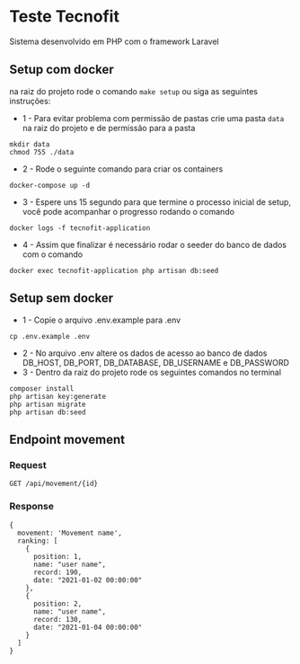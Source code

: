 # Teste Tecnofit
Sistema desenvolvido em PHP com o framework Laravel

## Setup com docker
na raiz do projeto rode o comando `make setup`
ou siga as seguintes instruções:
- 1 - Para evitar problema com permissão de pastas crie uma pasta `data` na raiz do projeto e de permissão para a pasta
```
mkdir data
chmod 755 ./data
```
- 2 - Rode o seguinte comando para criar os containers
```
docker-compose up -d
```
- 3 - Espere uns 15 segundo para que termine o processo inicial de setup, você pode acompanhar o progresso rodando o comando
```
docker logs -f tecnofit-application
```
- 4 - Assim que finalizar é necessário rodar o seeder do banco de dados com o comando
```
docker exec tecnofit-application php artisan db:seed
```

## Setup sem docker

- 1 - Copie o arquivo .env.example para .env
```
cp .env.example .env
```
- 2 - No arquivo .env altere os dados de acesso ao banco de dados
DB_HOST, DB_PORT, DB_DATABASE, DB_USERNAME e DB_PASSWORD
- 3 - Dentro da raiz do projeto rode os seguintes comandos no terminal
```
composer install
php artisan key:generate
php artisan migrate
php artisan db:seed
```

## Endpoint movement

### Request

`GET /api/movement/{id}`

### Response
```
{
  movement: 'Movement name',
  ranking: [
    {
      position: 1,
      name: "user name",
      record: 190,
      date: "2021-01-02 00:00:00"
    },
    {
      position: 2,
      name: "user name",
      record: 130,
      date: "2021-01-04 00:00:00"
    }
  ]
}
```